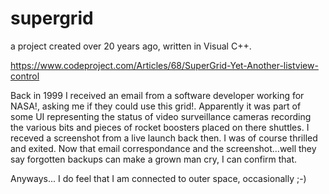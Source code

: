 # supergrid
a project created over 20 years ago, written in Visual C++.

https://www.codeproject.com/Articles/68/SuperGrid-Yet-Another-listview-control

Back in 1999 I received an email from a software developer working for NASA!, asking me if they could use this grid!.
Apparently it was part of some UI representing the status of video surveillance cameras recording the various bits and pieces of rocket boosters placed on there shuttles.
I receved a screenshot from a live launch back then. I was of course thrilled and exited. Now that email correspondance and the screenshot...well they say forgotten backups can make a grown man cry, I can confirm that.

Anyways... I do feel that I am connected to outer space, occasionally ;-) 
